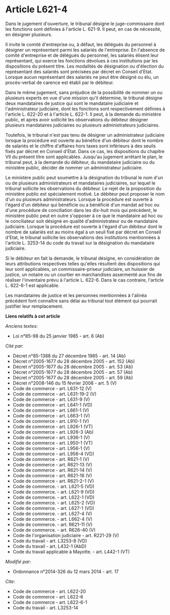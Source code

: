 # Article L621-4

Dans le jugement d'ouverture, le tribunal désigne le juge-commissaire dont les fonctions sont définies à l'article L. 621-9.
Il peut, en cas de nécessité, en désigner plusieurs. 

Il invite le comité d'entreprise ou, à défaut, les délégués du personnel à désigner un représentant parmi les salariés de
l'entreprise. En l'absence de comité d'entreprise et de délégués du personnel, les salariés élisent leur représentant, qui
exerce les fonctions dévolues à ces institutions par les dispositions du présent titre. Les modalités de désignation ou
d'élection du représentant des salariés sont précisées par décret en Conseil d'Etat. Lorsque aucun représentant des salariés
ne peut être désigné ou élu, un procès-verbal de carence est établi par le débiteur. 

Dans le même jugement, sans préjudice de la possibilité de nommer un ou plusieurs experts en vue d'une mission qu'il
détermine, le tribunal désigne deux mandataires de justice qui sont le mandataire judiciaire et l'administrateur judiciaire,
dont les fonctions sont respectivement définies à l'article L. 622-20 et à l'article L. 622-1. Il peut, à la demande du
ministère public, et après avoir sollicité les observations du débiteur désigner plusieurs mandataires judiciaires ou
plusieurs administrateurs judiciaires. 

Toutefois, le tribunal n'est pas tenu de désigner un administrateur judiciaire lorsque la procédure est ouverte au bénéfice
d'un débiteur dont le nombre de salariés et le chiffre d'affaires hors taxes sont inférieurs à des seuils fixés par décret en
Conseil d'Etat. Dans ce cas, les dispositions du chapitre VII du présent titre sont applicables. Jusqu'au jugement arrêtant
le plan, le tribunal peut, à la demande du débiteur, du mandataire judiciaire ou du ministère public, décider de nommer un
administrateur judiciaire. 

Le ministère public peut soumettre à la désignation du tribunal le nom d'un ou de plusieurs administrateurs et mandataires
judiciaires, sur lequel le tribunal sollicite les observations du débiteur. Le rejet de la proposition du ministère public
est spécialement motivé. Le débiteur peut proposer le nom d'un ou plusieurs administrateurs. Lorsque la procédure est ouverte
à l'égard d'un débiteur qui bénéficie ou a bénéficié d'un mandat ad hoc ou d'une procédure de conciliation dans les dix-huit
mois qui précèdent, le ministère public peut en outre s'opposer à ce que le mandataire ad hoc ou le conciliateur soit désigné
en qualité d'administrateur ou de mandataire judiciaire. Lorsque la procédure est ouverte à l'égard d'un débiteur dont le
nombre de salariés est au moins égal à un seuil fixé par décret en Conseil d'Etat, le tribunal sollicite les observations des
institutions mentionnées à l'article L. 3253-14 du code du travail sur la désignation du mandataire judiciaire. 

Si le débiteur en fait la demande, le tribunal désigne, en considération de leurs attributions respectives telles qu'elles
résultent des dispositions qui leur sont applicables, un commissaire-priseur judiciaire, un huissier de justice, un notaire
ou un courtier en marchandises assermenté aux fins de réaliser l'inventaire prévu à l'article L. 622-6. Dans le cas
contraire, l'article L. 622-6-1 est applicable. 

Les mandataires de justice et les personnes mentionnées à l'alinéa précédent font connaître sans délai au tribunal tout
élément qui pourrait justifier leur remplacement.

**Liens relatifs à cet article**

_Anciens textes_:

  - Loi n°85-98 du 25 janvier 1985 - art. 6 (Ab)

_Cité par_:

  - Décret n°85-1388 du 27 décembre 1985 - art. 14 (Ab)
  - Décret n°2005-1677 du 28 décembre 2005 - art. 152 (Ab)
  - Décret n°2005-1677 du 28 décembre 2005 - art. 53 (Ab)
  - Décret n°2005-1677 du 28 décembre 2005 - art. 57 (Ab)
  - Décret n°2005-1677 du 28 décembre 2005 - art. 59 (Ab)
  - Décret n°2008-146 du 15 février 2008 - art. 5 (V)
  - Code de commerce - art. L631-12 (V)
  - Code de commerce - art. L631-19-2 (V)
  - Code de commerce - art. L631-9 (V)
  - Code de commerce - art. L641-1 (VD)
  - Code de commerce - art. L661-1 (V)
  - Code de commerce - art. L663-1 (V)
  - Code de commerce - art. L910-1 (V)
  - Code de commerce - art. L926-1 (VT)
  - Code de commerce - art. L926-3 (Ab)
  - Code de commerce - art. L936-1 (V)
  - Code de commerce - art. L950-1 (VT)
  - Code de commerce - art. L956-1 (V)
  - Code de commerce - art. L956-4 (VD)
  - Code de commerce - art. R621-1 (V)
  - Code de commerce - art. R621-13 (V)
  - Code de commerce - art. R621-14 (V)
  - Code de commerce - art. R621-16 (V)
  - Code de commerce - art. R621-2-1 (V)
  - Code de commerce. - art. L621-5 (VD)
  - Code de commerce. - art. L621-9 (VD)
  - Code de commerce. - art. L622-1 (VD)
  - Code de commerce. - art. L625-2 (VD)
  - Code de commerce. - art. L627-1 (VD)
  - Code de commerce. - art. L627-4 (V)
  - Code de commerce. - art. L662-4 (V)
  - Code de commerce. - art. R621-11 (V)
  - Code de commerce. - art. R626-40 (V)
  - Code de l'organisation judiciaire - art. R221-29 (V)
  - Code du travail - art. L3253-8 (VD)
  - Code du travail - art. L432-1 (AbD)
  - Code du travail applicable à Mayotte. - art. L442-1 (VT)

_Modifié par_:

  - Ordonnance n°2014-326 du 12 mars 2014 - art. 17

_Cite_:

  - Code de commerce - art. L622-20
  - Code de commerce - art. L622-6
  - Code de commerce - art. L622-6-1
  - Code du travail - art. L3253-14
